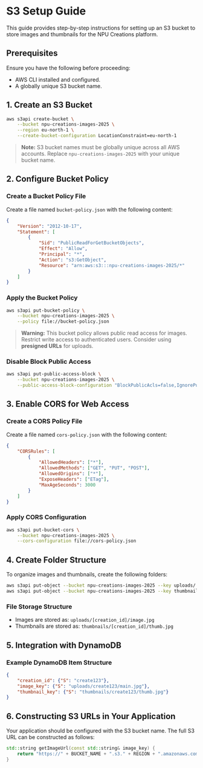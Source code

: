 # S3 Setup Guide

This guide provides step-by-step instructions for setting up an S3 bucket to store images and thumbnails for the NPU Creations platform.

## Prerequisites

Ensure you have the following before proceeding:
- AWS CLI installed and configured.
- A globally unique S3 bucket name.

## 1. Create an S3 Bucket

```bash
aws s3api create-bucket \
    --bucket npu-creations-images-2025 \
    --region eu-north-1 \
    --create-bucket-configuration LocationConstraint=eu-north-1
```

> **Note:** S3 bucket names must be globally unique across all AWS accounts. Replace `npu-creations-images-2025` with your unique bucket name.

## 2. Configure Bucket Policy

### Create a Bucket Policy File
Create a file named `bucket-policy.json` with the following content:

```json
{
    "Version": "2012-10-17",
    "Statement": [
        {
            "Sid": "PublicReadForGetBucketObjects",
            "Effect": "Allow",
            "Principal": "*",
            "Action": "s3:GetObject",
            "Resource": "arn:aws:s3:::npu-creations-images-2025/*"
        }
    ]
}
```

### Apply the Bucket Policy
```bash
aws s3api put-bucket-policy \
    --bucket npu-creations-images-2025 \
    --policy file://bucket-policy.json
```

> **Warning:** This bucket policy allows public read access for images. Restrict write access to authenticated users. Consider using **presigned URLs** for uploads.

### Disable Block Public Access
```bash
aws s3api put-public-access-block \
    --bucket npu-creations-images-2025 \
    --public-access-block-configuration "BlockPublicAcls=false,IgnorePublicAcls=false,BlockPublicPolicy=false,RestrictPublicBuckets=false"
```

## 3. Enable CORS for Web Access

### Create a CORS Policy File
Create a file named `cors-policy.json` with the following content:

```json
{
    "CORSRules": [
        {
            "AllowedHeaders": ["*"],
            "AllowedMethods": ["GET", "PUT", "POST"],
            "AllowedOrigins": ["*"],
            "ExposeHeaders": ["ETag"],
            "MaxAgeSeconds": 3000
        }
    ]
}
```

### Apply CORS Configuration
```bash
aws s3api put-bucket-cors \
    --bucket npu-creations-images-2025 \
    --cors-configuration file://cors-policy.json
```

## 4. Create Folder Structure

To organize images and thumbnails, create the following folders:
```bash
aws s3api put-object --bucket npu-creations-images-2025 --key uploads/
aws s3api put-object --bucket npu-creations-images-2025 --key thumbnails/
```

### File Storage Structure
- Images are stored as: `uploads/[creation_id]/image.jpg`
- Thumbnails are stored as: `thumbnails/[creation_id]/thumb.jpg`

## 5. Integration with DynamoDB

### Example DynamoDB Item Structure

```json
{
    "creation_id": {"S": "create123"},
    "image_key": {"S": "uploads/create123/main.jpg"},
    "thumbnail_key": {"S": "thumbnails/create123/thumb.jpg"}
}
```

## 6. Constructing S3 URLs in Your Application

Your application should be configured with the S3 bucket name. The full S3 URL can be constructed as follows:

```cpp
std::string getImageUrl(const std::string& image_key) {
    return "https://" + BUCKET_NAME + ".s3." + REGION + ".amazonaws.com/" + image_key;
}
```